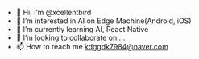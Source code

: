 - 👋 Hi, I’m @xcellentbird
- 👀 I’m interested in AI on Edge Machine(Android, iOS)
- 🌱 I’m currently learning AI, React Native
- 💞️ I’m looking to collaborate on ...
- 📫 How to reach me kdggdk7984@naver.com

<!---
xcellentbird/xcellentbird is a ✨ special ✨ repository because its `README.md` (this file) appears on your GitHub profile.
You can click the Preview link to take a look at your changes.
--->

